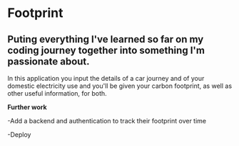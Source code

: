 # Footprint

## Puting everything I've learned so far on my coding journey together into something I'm passionate about.

In this application you input the details of a car journey and of your domestic electricity use and you'll be given your carbon footprint, as well as other useful information, for both.

**Further work**

-Add a backend and authentication to track their footprint over time

-Deploy



